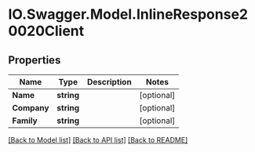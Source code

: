 # IO.Swagger.Model.InlineResponse20020Client
## Properties

Name | Type | Description | Notes
------------ | ------------- | ------------- | -------------
**Name** | **string** |  | [optional] 
**Company** | **string** |  | [optional] 
**Family** | **string** |  | [optional] 

[[Back to Model list]](../README.md#documentation-for-models) [[Back to API list]](../README.md#documentation-for-api-endpoints) [[Back to README]](../README.md)


